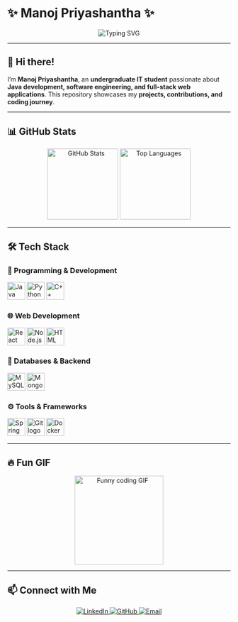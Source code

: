 # ✨ Manoj Priyashantha ✨

<p align="center">
  <img src="https://readme-typing-svg.demolab.com?font=Fira+Code&pause=1000&color=36BCF7&width=500&lines=Software+Engineer+%7C+Java+%7C+MERN+Stack;Tech+Enthusiast+%7C+Problem+Solver;Open+Source+Contributor;Passionate+about+Coding%21+%F0%9F%9A%80" alt="Typing SVG" />
</p>

---

## 👋 Hi there!

I’m **Manoj Priyashantha**, an **undergraduate IT student** passionate about **Java development, software engineering, and full-stack web applications**. This repository showcases my **projects, contributions, and coding journey**.

---

## 📊 GitHub Stats

<p align="center">
  <img src="https://github-readme-stats.vercel.app/api?username=ManojCreates&show_icons=true&theme=dracula&include_all_commits=true&count_private=true&hide_border=false&cache_seconds=1800" height="160" alt="GitHub Stats" />
  <img src="https://github-readme-stats.vercel.app/api/top-langs?username=ManojCreates&layout=compact&langs_count=5&theme=dracula&hide_border=false&cache_seconds=1800" height="160" alt="Top Languages" />
</p>

---

## 🛠️ Tech Stack

### 🚀 Programming & Development

<p>
  <img src="https://cdn.jsdelivr.net/gh/devicons/devicon@latest/icons/java/java-original.svg" height="40" alt="Java logo" />  
  <img src="https://cdn.jsdelivr.net/gh/devicons/devicon@latest/icons/python/python-original.svg" height="40" alt="Python logo" />  
  <img src="https://cdn.jsdelivr.net/gh/devicons/devicon@latest/icons/cplusplus/cplusplus-original.svg" height="40" alt="C++ logo" />
</p>

### 🌐 Web Development

<p>
  <img src="https://cdn.jsdelivr.net/gh/devicons/devicon@latest/icons/react/react-original.svg" height="40" alt="React logo" />  
  <img src="https://cdn.jsdelivr.net/gh/devicons/devicon@latest/icons/nodejs/nodejs-original.svg" height="40" alt="Node.js logo" />  
  <img src="https://cdn.jsdelivr.net/gh/devicons/devicon@latest/icons/html5/html5-original.svg" height="40" alt="HTML logo" />
</p>

### 📂 Databases & Backend

<p>
  <img src="https://cdn.jsdelivr.net/gh/devicons/devicon@latest/icons/mysql/mysql-original.svg" height="40" alt="MySQL logo" />  
  <img src="https://cdn.jsdelivr.net/gh/devicons/devicon@latest/icons/mongodb/mongodb-original.svg" height="40" alt="MongoDB logo" />
</p>

### ⚙️ Tools & Frameworks

<p>
  <img src="https://cdn.jsdelivr.net/gh/devicons/devicon@latest/icons/spring/spring-original.svg" height="40" alt="Spring logo" />  
  <img src="https://cdn.jsdelivr.net/gh/devicons/devicon@latest/icons/git/git-original.svg" height="40" alt="Git logo" />  
  <img src="https://cdn.jsdelivr.net/gh/devicons/devicon@latest/icons/docker/docker-original.svg" height="40" alt="Docker logo" />
</p>

---

## 🔥 Fun GIF

<p align="center">
  <img height="200" src="https://i.imgflip.com/65efzo.gif" alt="Funny coding GIF" />
</p>

---

## 📫 Connect with Me

<p align="center">
  <a href="https://www.linkedin.com/in/manojpriyashantha">
    <img src="https://img.shields.io/badge/LinkedIn-0077B5?style=for-the-badge&logo=linkedin&logoColor=white" alt="LinkedIn" />
  </a>
  <a href="https://github.com/ManojCreates">
    <img src="https://img.shields.io/badge/GitHub-181717?style=for-the-badge&logo=github&logoColor=white" alt="GitHub" />
  </a>
  <a href="mailto:manojdulanjana7678@gmail.com">
    <img src="https://img.shields.io/badge/Email-D14836?style=for-the-badge&logo=gmail&logoColor=white" alt="Email" />
  </a>
</p>
